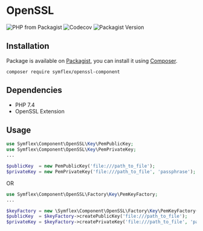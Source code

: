 # OpenSSL 
![PHP from Packagist](https://img.shields.io/packagist/php-v/symflex/openssl-component)
![Codecov](https://img.shields.io/codecov/c/gh/symflex/openssl-component)
![Packagist Version](https://img.shields.io/packagist/v/symflex/openssl-component)
## Installation

Package is available on [Packagist](https://packagist.org/packages/symflex/openssl-component),
you can install it using [Composer](https://getcomposer.org).

```shell
composer require symflex/openssl-component
```

## Dependencies

- PHP 7.4
- OpenSSL Extension

## Usage

```php
use Symflex\Component\OpenSSL\Key\PemPublicKey;
use Symflex\Component\OpenSSL\Key\PemPrivateKey;
...

$publicKey  = new PemPublicKey('file:///path_to_file');
$privateKey = new PemPrivateKey('file:///path_to_file', 'passphrase');
```

OR

```php
use Symflex\Component\OpenSSL\Factory\Key\PemKeyFactory;
...

$keyFactory = new \Symflex\Component\OpenSSL\Factory\Key\PemKeyFactory();
$publicKey  = $keyFactory->createPublicKey('file:///path_to_file');
$privateKey = $keyFactory->createPrivateKey('file:///path_to_file', 'passphrase');
```